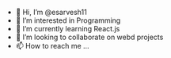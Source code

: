 - 👋 Hi, I’m @esarvesh11
- 👀 I’m interested in Programming
- 🌱 I’m currently learning React.js
- 💞️ I’m looking to collaborate on webd projects
- 📫 How to reach me ...

<!---
esarvesh11/esarvesh11 is a ✨ special ✨ repository because its `README.md` (this file) appears on your GitHub profile.
You can click the Preview link to take a look at your changes.
--->
